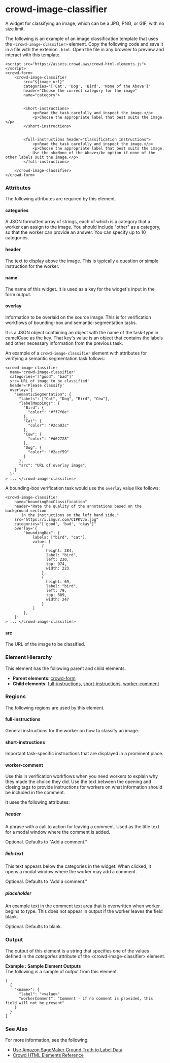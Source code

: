 # crowd\-image\-classifier<a name="sms-ui-template-crowd-image-classifier"></a>

A widget for classifying an image, which can be a JPG, PNG, or GIF, with no size limit\.

The following is an example of an image classification template that uses the `<crowd-image-classifier>` element\. Copy the following code and save it in a file with the extenion `.html`\. Open the file in any browser to preview and interact with this template\. 

```
<script src="https://assets.crowd.aws/crowd-html-elements.js"></script>
<crowd-form>
    <crowd-image-classifier 
        src="${image_url}"
        categories="['Cat', 'Dog', 'Bird', 'None of the Above']"
        header="Choose the correct category for the image"
        name="category">


        <short-instructions>
            <p>Read the task carefully and inspect the image.</p>
            <p>Choose the appropriate label that best suits the image.</p>
        </short-instructions>

 
        <full-instructions header="Classification Instructions">
            <p>Read the task carefully and inspect the image.</p>
            <p>Choose the appropriate label that best suits the image. 
            Use the <b>None of the Above</b> option if none of the other labels suit the image.</p>
        </full-instructions>

    </crowd-image-classifier>
</crowd-form>
```

### Attributes<a name="image-classifier-attributes"></a>

The following attributes are required by this element\.

#### categories<a name="image-classifier-attributes-categories"></a>

A JSON formatted array of strings, each of which is a category that a worker can assign to the image\. You should include "other" as a category, so that the worker can provide an answer\. You can specify up to 10 categories\.

#### header<a name="image-classifier-attributes-header"></a>

The text to display above the image\. This is typically a question or simple instruction for the worker\.

#### name<a name="image-classifier-attributes-name"></a>

The name of this widget\. It is used as a key for the widget's input in the form output\.

#### overlay<a name="image-classifier-attributes-overlay"></a>

Information to be overlaid on the source image\. This is for verification workflows of bounding\-box and semantic\-segmentation tasks\.

It is a JSON object containing an object with the name of the task\-type in camelCase as the key\. That key's value is an object that contains the labels and other necessary information from the previous task\.

An example of a `crowd-image-classifier` element with attributes for verifying a semantic segmentation task follows:

```
<crowd-image-classifier
  name='crowd-image-classifier'
  categories='["good", "bad"]'
  src='URL of image to be classified'
  header='Please classify'
  overlay='{
    "semanticSegmentation": {
      "labels": ["Cat", "Dog", "Bird", "Cow"],
      "labelMappings": {
        "Bird": {
          "color": "#ff7f0e"
        },
        "Cat": {
          "color": "#2ca02c"
        },
        "Cow": {
          "color": "#d62728"
        },
        "Dog": {
          "color": "#2acf59"
        }
      },
      "src": "URL of overlay image",
    }
  }'
> ... </crowd-image-classifier>
```

A bounding\-box verification task would use the `overlay` value like follows:

```
<crowd-image-classifier
    name="boundingBoxClassification"
    header="Rate the quality of the annotations based on the background section 
       in the instructions on the left hand side."
    src="https://i.imgur.com/CIPKVJo.jpg"
    categories="['good', 'bad', 'okay']"
    overlay='{
        "boundingBox": {
            labels: ["bird", "cat"], 
            value: [
                {
                  height: 284,
                  label: "bird",
                  left: 230,
                  top: 974,
                  width: 223
                },
                {
                  height: 69,
                  label: "bird",
                  left: 79,
                  top: 889,
                  width: 247
                }
            ]
        },
    }'
> ... </crowd-image-classifier>
```

#### src<a name="image-classifier-attributes-src"></a>

The URL of the image to be classified\. 

### Element Hierarchy<a name="image-classifier-element-hierarchy"></a>

This element has the following parent and child elements\.
+ **Parent elements**: [crowd\-form](sms-ui-template-crowd-form.md)
+ **Child elements**: [full\-instructions](#image-classifier-regions-full-instructions), [short\-instructions](#image-classifier-regions-short-instructions), [worker\-comment](#image-classifier-regions-worker-comment)

### Regions<a name="image-classifier-regions"></a>

The following regions are used by this element\.

#### full\-instructions<a name="image-classifier-regions-full-instructions"></a>

General instructions for the worker on how to classify an image\.

#### short\-instructions<a name="image-classifier-regions-short-instructions"></a>

Important task\-specific instructions that are displayed in a prominent place\.

#### worker\-comment<a name="image-classifier-regions-worker-comment"></a>

Use this in verification workflows when you need workers to explain why they made the choice they did\. Use the text between the opening and closing tags to provide instructions for workers on what information should be included in the comment\.

It uses the following attributes:

##### header<a name="image-classifier-regions-worker-comment-header"></a>

A phrase with a call to action for leaving a comment\. Used as the title text for a modal window where the comment is added\.

Optional\. Defaults to "Add a comment\."

##### link\-text<a name="image-classifier-regions-worker-comment-link-text"></a>

This text appears below the categories in the widget\. When clicked, it opens a modal window where the worker may add a comment\.

Optional\. Defaults to "Add a comment\."

##### placeholder<a name="image-classifier-regions-worker-comment-placeholder"></a>

An example text in the comment text area that is overwritten when worker begins to type\. This does not appear in output if the worker leaves the field blank\.

Optional\. Defaults to blank\.

### Output<a name="image-classifier-output"></a>

The output of this element is a string that specifies one of the values defined in the *categories* attribute of the <crowd\-image\-classifier> element\.

**Example : Sample Element Outputs**  
The following is a sample of output from this element\.  

```
[
  {
    "<name>": {
      "label": "<value>"
      "workerComment": "Comment - if no comment is provided, this field will not be present"
    }
  }
]
```

### See Also<a name="image-classifier-see-also"></a>

For more information, see the following\.
+ [Use Amazon SageMaker Ground Truth to Label Data](sms.md)
+ [Crowd HTML Elements Reference](sms-ui-template-reference.md)